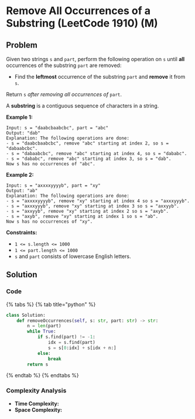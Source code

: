# Remove All Occurrences of a Substring (LeetCode 1910) (M)

## Problem

Given two strings `s` and `part`, perform the following operation on `s` until **all** occurrences of the substring `part` are removed:

* Find the **leftmost** occurrence of the substring `part` and **remove** it from `s`.

Return `s` _after removing all occurrences of_ `part`.

A **substring** is a contiguous sequence of characters in a string.

**Example 1:**

```
Input: s = "daabcbaabcbc", part = "abc"
Output: "dab"
Explanation: The following operations are done:
- s = "daabcbaabcbc", remove "abc" starting at index 2, so s = "dabaabcbc".
- s = "dabaabcbc", remove "abc" starting at index 4, so s = "dababc".
- s = "dababc", remove "abc" starting at index 3, so s = "dab".
Now s has no occurrences of "abc".
```

**Example 2:**

```
Input: s = "axxxxyyyyb", part = "xy"
Output: "ab"
Explanation: The following operations are done:
- s = "axxxxyyyyb", remove "xy" starting at index 4 so s = "axxxyyyb".
- s = "axxxyyyb", remove "xy" starting at index 3 so s = "axxyyb".
- s = "axxyyb", remove "xy" starting at index 2 so s = "axyb".
- s = "axyb", remove "xy" starting at index 1 so s = "ab".
Now s has no occurrences of "xy".
```

**Constraints:**

* `1 <= s.length <= 1000`
* `1 <= part.length <= 1000`
* `s`​​​​​​ and `part` consists of lowercase English letters.

## Solution&#x20;

### Code

{% tabs %}
{% tab title="python" %}
```python
class Solution:
    def removeOccurrences(self, s: str, part: str) -> str:
        n = len(part)
        while True:
            if s.find(part) != -1:
                idx = s.find(part)
                s = s[0:idx] + s[idx + n:]
            else:
                break
        return s
```
{% endtab %}
{% endtabs %}

### Complexity Analysis

* **Time Complexity:**
* **Space Complexity:**
